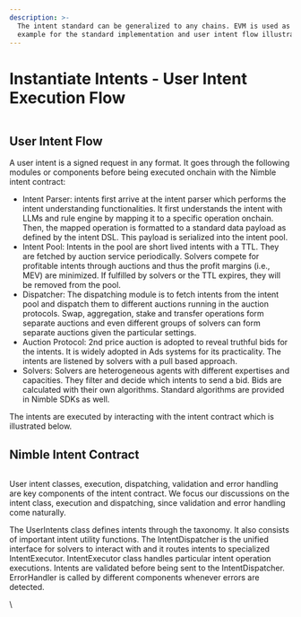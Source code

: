 ```yaml
---
description: >-
  The intent standard can be generalized to any chains. EVM is used as an
  example for the standard implementation and user intent flow illustration.
---
```


# Instantiate Intents - User Intent Execution Flow

<figure><img src="https://lh5.googleusercontent.com/tuSl0z32ZxGJNyl6nQQLMJ6JeCQ8iyJw_vSPT0OJu05ptcnVh4-zVO_-ThUTdjSoxttND4aWPjPPCZWM5B2ZLiMEZzhPxVFc2qPLiKzldS9U5ODotKUp2C_bQe-doRc84jbpMwIi8M97iBe1TeKAtqA" alt=""><figcaption></figcaption></figure>

## User Intent Flow

A user intent is a signed request in any format. It goes through the following modules or components before being executed onchain with the Nimble intent contract:

* Intent Parser: intents first arrive at the intent parser which performs the intent understanding functionalities. It first understands the intent with LLMs and rule engine by mapping it to a specific operation onchain. Then, the mapped operation is formatted to a standard data payload as defined by the intent DSL. This payload is serialized into the intent pool.
* Intent Pool: Intents in the pool are short lived intents with a TTL. They are fetched by auction service periodically. Solvers compete for profitable intents through auctions and thus the profit margins (i.e., MEV) are minimized. If fulfilled by solvers or the TTL expires, they will be removed from the pool.
* Dispatcher: The dispatching module is to fetch intents from the intent pool and dispatch them to different auctions running in the auction protocols. Swap, aggregation, stake and transfer operations form separate auctions and even different groups of solvers can form separate auctions given the particular settings.
* Auction Protocol: 2nd price auction is adopted to reveal truthful bids for the intents. It is widely adopted in Ads systems for its practicality. The intents are listened by solvers with a pull based approach.
* Solvers: Solvers are heterogeneous agents with different expertises and capacities. They filter and decide which intents to send a bid. Bids are calculated with their own algorithms. Standard algorithms are provided in Nimble SDKs as well.

The intents are executed by interacting with the intent contract which is illustrated below.

## Nimble Intent Contract

<figure><img src="https://lh4.googleusercontent.com/uT_LTl9gvHQhh8pIMHp3ytKaHMAzQ3r8Nw7QlEP22KhISNAU6G96P4dsSkNFfArNKZVWoY16i2VerYiwfjMc7C_roQrDO9uGOX2Io41SwnGPPvTizSLFfPtkPjthLY6ANlRnv0nvLy7AaIuZN3BgP-g" alt=""><figcaption></figcaption></figure>

User intent classes, execution, dispatching, validation and error handling are key components of the intent contract. We focus our discussions on the intent class, execution and dispatching, since validation and error handling come naturally.

The UserIntents class defines intents through the taxonomy. It also consists of important intent utility functions. The IntentDispatcher is the unified interface for solvers to interact with and it routes intents to specialized IntentExecutor. IntentExecutor class handles particular intent operation executions. Intents are validated before being sent to the IntentDispatcher. ErrorHandler is called by different components whenever errors are detected.



\
